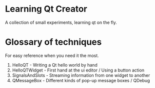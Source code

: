 # Learning Qt Creator
A collection of small experiments, learning qt on the fly.

# Glossary of techniques
For easy reference when you need it the most.
1. HelloQT -  Writing a Qt hello world by hand
2. HelloQTWidget - First hand at the ui editor / Using a button action
3. SignalsAndSlots - Streaming information from one widget to another
4. QMessageBox - Different kinds of pop-up message boxes / QDebug
